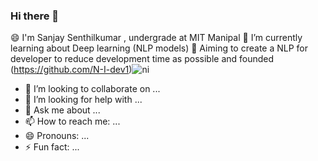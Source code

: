 ### Hi there 👋

<!--
**sanjay-senthilkumar01/sanjay-senthilkumar01** is a ✨ _special_ ✨ repository because its `README.md` (this file) appears on your GitHub profile.

Here are some ideas to get you started:-->

😄 I'm Sanjay Senthilkumar , undergrade at MIT Manipal 
🌱 I’m currently learning about Deep learning (NLP models)
🚀 Aiming to create a NLP for developer to reduce development time as possible and founded (https://github.com/N-I-dev1)![ni](https://github.com/sanjay-senthilkumar01/sanjay-senthilkumar01/assets/125595456/0a6dee9f-aa98-4993-bad7-66841aea6ee1)


- 👯 I’m looking to collaborate on ...
- 🤔 I’m looking for help with ...
- 💬 Ask me about ...
- 📫 How to reach me: ...
- 😄 Pronouns: ...
- ⚡ Fun fact: ...

